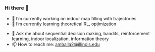 ### Hi there 👋

- 🔭 I’m currently working on indoor map filling with trajectories
- 🌱 I’m currently learning theoretical RL, optimization
<!-- - 👯 I’m looking to collaborate on ... -->
<!-- - 🤔 I’m looking for help with ... -->
- 💬 Ask me about sequential decision making, bandits, reinforcement learning, indoor localization, information theory
- 📫 How to reach me: amballa2@illinois.edu
<!-- - 😄 Pronouns: ... -->
<!-- - ⚡ Fun fact: ... -->


<!--
**achaitu/achaitu** is a ✨ _special_ ✨ repository because its `README.md` (this file) appears on your GitHub profile.

Here are some ideas to get you started:

- 🔭 I’m currently working on indoor map filling with trajectories
- 🌱 I’m currently learning theoretical RL
- 👯 I’m looking to collaborate on ...
- 🤔 I’m looking for help with ...
- 💬 Ask me about sequential decision making, bandits, reinforecement learning, indoor localization
- 📫 How to reach me: amballa2@illinois.edu
- 😄 Pronouns: ...
- ⚡ Fun fact: ...
-->
